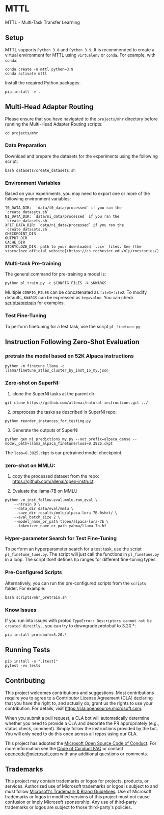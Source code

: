 # MTTL

MTTL - Multi-Task Transfer Learning

## Setup

MTTL supports `Python 3.8` and `Python 3.9`. It is recommended to create a virtual environment for MTTL using `virtualenv` or `conda`. For example, with `conda`:

    conda create -n mttl python=3.9
    conda activate mttl

Install the required Python packages:

    pip install -e .



## Multi-Head Adapter Routing

Please ensure that you have navigated to the `projects/mhr` directory before running the Multi-Head Adapter Routing scripts:

    cd projects/mhr


### Data Preparation

Download and prepare the datasets for the experiments using the following script:

    bash datasets/create_datasets.sh


### Environment Variables

Based on your experiments, you may need to export one or more of the following environment variables:

    T0_DATA_DIR:  `data/t0_data/processed` if you ran the `create_datasets.sh`
    NI_DATA_DIR: `data/ni_data/processed` if you ran the `create_datasets.sh`
    XFIT_DATA_DIR: `data/ni_data/processed` if you ran the `create_datasets.sh`
    CHECKPOINT_DIR
    OUTPUT_DIR
    CACHE_DIR
    STORYCLOZE_DIR: path to your downloaded `.csv` files. See [the storycloze official website](https://cs.rochester.edu/nlp/rocstories/)


### Multi-task Pre-training

The general command for pre-training a model is:

    python pl_train.py -c $CONFIG_FILES -k $KWARGS

Multiple `CONFIG_FILES` can be concatenated as `file1+file2`. To modify defaults, `KWARGS` can be expressed as `key=value`.
You can check [scripts/pretrain](scripts/pretrain) for examples.

### Test Fine-Tuning

To perform finetuning for a test task, use the script `pl_finetune.py`
## Instruction Following Zero-Shot Evaluation

### pretrain the model based on 52K Alpaca instructions

```
python -m finetune_llama -c llama/finetune_atlas_cluster_by_inst_16_my.json
```


### Zero-shot on SuperNI:

1.  clone the SuperNI tasks at the parent dir:

```
git clone https://github.com/allenai/natural-instructions.git ../
```

2. preprocess the tasks as described in SuperNI repo:

```
python reorder_instances_for_testing.py 
```

3. Generate the outputs of SuperNI

```
python gen_ni_predictions_my.py --out_prefix=alpaca_dense --model_path=llama_alpaca_finetune/loss=0.3825.ckpt
```

The `loss=0.3825.ckpt` is our pretrained model checkpoint. 

### zero-shot on MMLU:

1. copy the processed dataset from the repo: https://github.com/allenai/open-instruct

2. Evaluate the llama-7B on MMLU

```
python -m inst_follow.eval.mmlu.run_eval \
    --ntrain 0 \
    --data_dir data/eval/mmlu \
    --save_dir results/mmlu/alpaca-lora-7B-0shot/ \
    --eval_batch_size 2 \
    --model_name_or_path tloen/alpaca-lora-7b \
    --tokenizer_name_or_path yahma/llama-7b-hf
```


### Hyper-parameter Search for Test Fine-Tuning

To perform an hyperparameter search for a test task, use the script `pl_finetune_tune.py`.
The script will just call the functions in `pl_finetune.py` in a loop. The script itself defines hp ranges for different fine-tuning types.


### Pre-Configured Scripts

Alternatively, you can run the pre-configured scripts from the `scripts` folder. For example:

    bash scripts/mhr_pretrain.sh

### Know Issues
If you run into issues with protoc `TypeError: Descriptors cannot not be created directly.`, you can try to downgrade protobuf to 3.20.*:

    pip install protobuf==3.20.*


## Running Tests

    pip install -e ".[test]"
    pytest -vv tests


## Contributing

This project welcomes contributions and suggestions.  Most contributions require you to agree to a
Contributor License Agreement (CLA) declaring that you have the right to, and actually do, grant us
the rights to use your contribution. For details, visit https://cla.opensource.microsoft.com.

When you submit a pull request, a CLA bot will automatically determine whether you need to provide
a CLA and decorate the PR appropriately (e.g., status check, comment). Simply follow the instructions
provided by the bot. You will only need to do this once across all repos using our CLA.

This project has adopted the [Microsoft Open Source Code of Conduct](https://opensource.microsoft.com/codeofconduct/).
For more information see the [Code of Conduct FAQ](https://opensource.microsoft.com/codeofconduct/faq/) or
contact [opencode@microsoft.com](mailto:opencode@microsoft.com) with any additional questions or comments.


## Trademarks

This project may contain trademarks or logos for projects, products, or services. Authorized use of Microsoft 
trademarks or logos is subject to and must follow 
[Microsoft's Trademark & Brand Guidelines](https://www.microsoft.com/en-us/legal/intellectualproperty/trademarks/usage/general).
Use of Microsoft trademarks or logos in modified versions of this project must not cause confusion or imply Microsoft sponsorship.
Any use of third-party trademarks or logos are subject to those third-party's policies.

